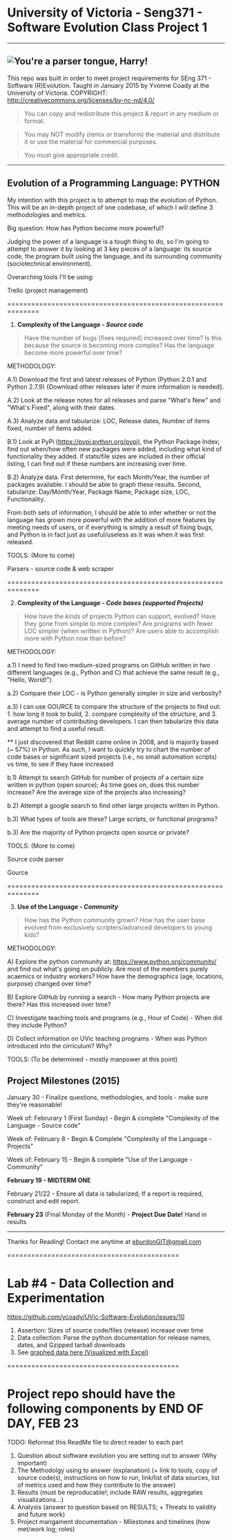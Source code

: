 # University of Victoria - Seng371 - Software Evolution Class Project 1

------------------------------------------
![You're a parser tongue, Harry!](https://i.imgur.com/LdJ7pZo.jpg)
------------------------------------------

This repo was built in order to meet project requirements for SEng 371 - Software (R)Evolution. Taught in January 2015 by Yvonne Coady at the University of Victoria. COPYRIGHT:  http://creativecommons.org/licenses/by-nc-nd/4.0/
  > You can copy and redistribute this project & report in any medium or format.
  
  > You may NOT modify (remix or transform) the material and distribute it or use the material for commercial purposes.
  
  > You must give appropriate credit.

------------------------------------------

Evolution of a Programming Language: PYTHON
------------------------------------------
My intention with this project is to attempt to map the evolution of Python. This will be an in-depth project of one codebase, of which I will define 3 methodologies and metrics.

Big question: How has Python become more powerful?

Judging the power of a language is a tough thing to do, so I'm going to attempt to answer it by looking at 3 key pieces of a language: its source code, the program built using the language, and its surrounding community (sociotechnical environment).

Overarching tools I'll be using:

Trello (project management)

==============================================================

1. <b>Complexity of the Language - <i>Source code</i></b> 
>Have the number of bugs [fixes required] increased over time? Is this because the source is becoming more complex? Has the language become more powerful over time?

  METHODOLOGY:
  
  A.1) Download the first and latest releases of Python (Python 2.0.1 and Python 2.7.9) {Download other releases later if more information is needed}.
  
  A.2) Look at the release notes for all releases and parse "What's New" and "What's Fixed", along with their dates.
  
  A.3) Analyze data and tabularize: LOC, Release dates, Number of items fixed, number of items added.

  B.1) Look at PyPi (https://pypi.python.org/pypi), the Python Package Index; find out when/how often new packages were added, including what kind of functionality they added. If stats/file sizes are included in their official listing, I can find out if these numbers are increasing over time.
  
  B.2) Analyze data. First determine, for each Month/Year, the number of packages available. I should be able to graph these results. Second, tabularize: Day/Month/Year, Package Name, Package size, LOC, Functionality. 
  
  From both sets of information, I should be able to infer whether or not the language has grown more powerful with the addition of more features by meeting needs of users, or if everything is simply a result of fixing bugs, and Python is in fact just as useful/useless as it was when it was first released.

  TOOLS: (More to come)
  
  Parsers - source code & web scraper


==============================================================

2. <b>Complexity of the Language - <i>Code bases (supported Projects)</i></b> 

>How have the <i>kinds</i> of projects Python can support, evolved? Have they gone from simple to more complex? Are programs with fewer LOC simpler (when written in Python)? Are users able to accomplish more with Python now than before?

  METHODOLOGY:
  
  a.1) I need to find two medium-sized programs on GitHub written in two different languages (e.g., Python and C) that achieve the same result (e.g., "Hello, World!")
  
  a.2) Compare their LOC - is Python generally simpler in size and verbosity?
  
  a.3) I can use GOURCE to compare the structure of the projects to find out: 1. how long it took to build, 2. compare complexity of the structure, and 3. average number of contributing developers. I can then tabularize this data and attempt to find a useful result.

  ** I just discovered that Reddit came online in 2008, and is majority based (~ 57%) in Python. As such, I want to quickly try to chart the number of code bases or significant sized projects (i.e., no small automation scripts) vs time, to see if they have increased
  
  b.1) Attempt to search GitHub for number of projects of a certain size written in python (open source); As time goes on, does this number increase? Are the average size of the projects also increasing?
  
  b.2) Attempt a google search to find other large projects written in Python.
  
  b.3) What types of tools are these? Large scripts, or functional programs?
  
  b.3) Are the majority of Python projects open source or private?

  TOOLS: (More to come)
  
  Source code parser
  
  Gource

==============================================================

3. <b>Use of the Language - <i>Community</i></b> 
>How has the Python community grown? How has the user base evolved from exclusively scripters/advanced developers to young kids?

   METHODOLOGY:
   
   A) Explore the python community at: https://www.python.org/community/ and find out what's going on publicly. Are most of the members purely acaemics or industry workers? How have the demographics (age, locations, purpose) changed over time?
   
   B) Explore GitHub by running a search - How many Python projects are there? Has this increased over time?
   
   C) Investigate teaching tools and programs (e.g., Hour of Code) - When did they include Python?
   
   D) Collect information on UVic teaching programs - When was Python introduced into the cirriculum? Why?
   
   
   TOOLS:  (To be determined - mostly manpower at this point)


Project Milestones (2015)
------------------------------------------
January 30 - Finalize questions, methodologies, and tools - make sure they're reasonable!

Week of: Februrary 1 (First Sunday) - Begin & complete "Complexity of the Language - Source code"

Week of: February 8  - Begin & Complete "Complexity of the Language - Projects"

Week of: February 15 - Begin & complete "Use of the Language - Community"

<b>February 19 - MIDTERM ONE</b>

February 21/22 - Ensure all data is tabularized; If a report is required, construct and edit report.

<b>February 23</b> (Final Monday of the Month) - <b>Project Due Date!</b> Hand in results

------------------------------------------
Thanks for Reading! Contact me anytime at eburdonGIT@gmail.com

===========================================

# Lab #4 - Data Collection and Experimentation
https://github.com/ycoady/UVic-Software-Evolution/issues/10

1. Assertion: Sizes of source code/files (release) increase over time
2. Data collection: Parse the python documentation for release names, dates, and Gzipped tarball downloads
3. See [graphed data here (Visualized with Excel)](M1A/Images/TrendGraph_PythonVersionSize.png)




===========================================
# Project repo should have the following components by END OF DAY, FEB 23
TODO: Reformat this ReadMe file to direct reader to each part

1. Question about software evolution you are setting out to answer (Why important)
2. The Methodolgy using to answer (explanation) (+ link to tools, copy of source code(s), instructions on how to run, link/list of data sources, list of metrics used and how they contribute to the answer)
3. Results (must be reproducable!; include RAW results, aggregates visualizations...)
4. Analysis (answer to question based on RESULTS; + Threats to validity and future work)
5. Project mangament documentation - Milestones and timelines (how met/work log; roles)

